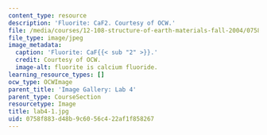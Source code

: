 ```yaml
---
content_type: resource
description: 'Fluorite: CaF2. Courtesy of OCW.'
file: /media/courses/12-108-structure-of-earth-materials-fall-2004/0758f883d48b9c6056c422af1f858267_lab4-1.jpg
file_type: image/jpeg
image_metadata:
  caption: 'Fluorite: CaF{{< sub "2" >}}.'
  credit: Courtesy of OCW.
  image-alt: fluorite is calcium fluoride.
learning_resource_types: []
ocw_type: OCWImage
parent_title: 'Image Gallery: Lab 4'
parent_type: CourseSection
resourcetype: Image
title: lab4-1.jpg
uid: 0758f883-d48b-9c60-56c4-22af1f858267
---
```

